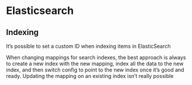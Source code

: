 # Elasticsearch

## Indexing

It’s possible to set a custom ID when indexing items in ElasticSearch

When changing mappings for search indexes, the best approach is always to create a new index with the new mapping, index all the data to the new index, and then switch config to point to the new index once it’s good and ready. Updating the mapping on an existing index isn’t really possible
